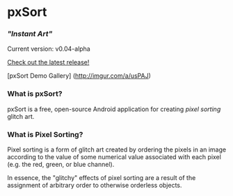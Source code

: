 # pxSort

<!-- ![Pronounced: pik-sort.][logo]

[logo]: http://i.imgur.com/PAGSnrx.png -->

### *"Instant Art"*

Current version: v0.04-alpha

[Check out the latest release!](https://github.com/g-whiz/pxSort/releases)

[pxSort Demo Gallery] (http://imgur.com/a/usPAJ)


### What is pxSort?

pxSort is a free, open-source Android application for creating *pixel sorting* glitch art.

### What is Pixel Sorting?

Pixel sorting is a form of glitch art created by ordering the pixels in an image according to the
value of some numerical value associated with each pixel (e.g. the red, green, or blue channel).

In essence, the "glitchy" effects of pixel sorting are a result of the assignment of arbitrary order
to otherwise orderless objects.


[chem_org]: http://i.imgur.com/ccC1DYF.jpg
[chem_srt1]: http://i.imgur.com/wlUTePU.jpg

[selfie_org]: http://i.imgur.com/A4fJ7OC.jpg
[selfie_srt1]: http://i.imgur.com/EZ6qYwu.jpg
[selfie_srt2]: http://i.imgur.com/Yl2DvXI.jpg
[selfie_srt3]: http://i.imgur.com/wKChhYU.jpg

[skyln_org]: http://i.imgur.com/BaYo23K.jpg
[skyln_srt1]: http://i.imgur.com/gnMvELr.jpg
[skyln_srt2]: http://i.imgur.com/HK1xaQS.jpg
[skyln_srt3]: http://i.imgur.com/Poxudb8.jpg

[spider_org]: http://i.imgur.com/AjSIetR.jpg
[spider_srt1]: http://i.imgur.com/vYX0L65.jpg
[spider_srt2]: http://i.imgur.com/bT3Xblg.jpg
[spider_srt3]: http://i.imgur.com/KuS8lr6.jpg

[sunset_org]: http://i.imgur.com/ks0Lato.jpg
[sunset_srt1]: http://i.imgur.com/4dZjn04.jpg
[sunset_srt2]: http://i.imgur.com/aVTQ3zU.jpg
[sunset_srt3]: http://i.imgur.com/oozQezq.jpg

